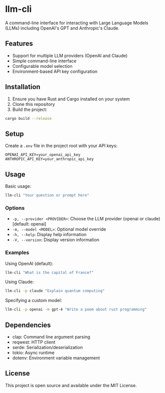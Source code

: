 # llm-cli

A command-line interface for interacting with Large Language Models (LLMs) including OpenAI's GPT and Anthropic's Claude.

## Features

- Support for multiple LLM providers (OpenAI and Claude)
- Simple command-line interface
- Configurable model selection
- Environment-based API key configuration

## Installation

1. Ensure you have Rust and Cargo installed on your system
2. Clone this repository
3. Build the project:
```bash
cargo build --release
```

## Setup

Create a `.env` file in the project root with your API keys:

```env
OPENAI_API_KEY=your_openai_api_key
ANTHROPIC_API_KEY=your_anthropic_api_key
```

## Usage

Basic usage:
```bash
llm-cli "Your question or prompt here"
```

### Options

- `-p, --provider <PROVIDER>`: Choose the LLM provider (openai or claude) [default: openai]
- `-m, --model <MODEL>`: Optional model override
- `-h, --help`: Display help information
- `-V, --version`: Display version information

### Examples

Using OpenAI (default):
```bash
llm-cli "What is the capital of France?"
```

Using Claude:
```bash
llm-cli -p claude "Explain quantum computing"
```

Specifying a custom model:
```bash
llm-cli -p openai -m gpt-4 "Write a poem about rust programming"
```

## Dependencies

- clap: Command line argument parsing
- reqwest: HTTP client
- serde: Serialization/deserialization
- tokio: Async runtime
- dotenv: Environment variable management

## License

This project is open source and available under the MIT License.
